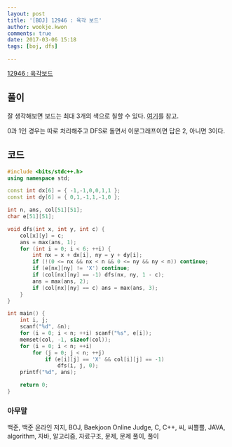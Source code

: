 ```yaml
---
layout: post
title: '[BOJ] 12946 : 육각 보드'
author: wookje.kwon
comments: true
date: 2017-03-06 15:18
tags: [boj, dfs]

---
```


[12946 : 육각보드](https://www.acmicpc.net/problem/12946)

## 풀이

잘 생각해보면 보드는 최대 3개의 색으로 칠할 수 있다. [여기](https://en.wikipedia.org/wiki/Hexagonal_tiling#Uniform_colorings)를 참고.  

0과 1인 경우는 따로 처리해주고 DFS로 돌면서 이분그래프이면 답은 2, 아니면 3이다.

## 코드

```cpp
#include <bits/stdc++.h>
using namespace std;

const int dx[6] = { -1,-1,0,0,1,1 };
const int dy[6] = { 0,1,-1,1,-1,0 };

int n, ans, col[51][51];
char e[51][51];

void dfs(int x, int y, int c) {
	col[x][y] = c;
	ans = max(ans, 1);
	for (int i = 0; i < 6; ++i) {
		int nx = x + dx[i], ny = y + dy[i];
		if (!(0 <= nx && nx < n && 0 <= ny && ny < n)) continue;
		if (e[nx][ny] != 'X') continue;
		if (col[nx][ny] == -1) dfs(nx, ny, 1 - c);
		ans = max(ans, 2);
		if (col[nx][ny] == c) ans = max(ans, 3);
	}
}

int main() {
	int i, j;
	scanf("%d", &n);
	for (i = 0; i < n; ++i) scanf("%s", e[i]);
	memset(col, -1, sizeof(col));
	for (i = 0; i < n; ++i)
		for (j = 0; j < n; ++j)
			if (e[i][j] == 'X' && col[i][j] == -1)
				dfs(i, j, 0);
	printf("%d", ans);

	return 0;
}
```

### 아무말  
백준, 백준 온라인 저지, BOJ, Baekjoon Online Judge, C, C++, 씨, 씨쁠쁠, JAVA, algorithm, 자바, 알고리즘, 자료구조, 문제, 문제 풀이, 풀이